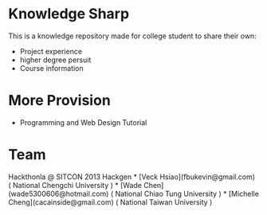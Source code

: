 Knowledge Sharp
===============
This is a knowledge repository made for college student to share their own:
* Project experience
* higher degree persuit
* Course information 


More Provision
==============
* Programming and Web Design Tutorial

Team 
==============
<Name>
Hackthonla @ SITCON 2013 Hackgen

<Members>
* [Veck Hsiao](fbukevin@gmail.com) ( National Chengchi University )   
* [Wade Chen](wade5300606@hotmail.com) ( National Chiao Tung University )
* [Michelle Cheng](cacainside@gmail.com) ( National Taiwan University )
